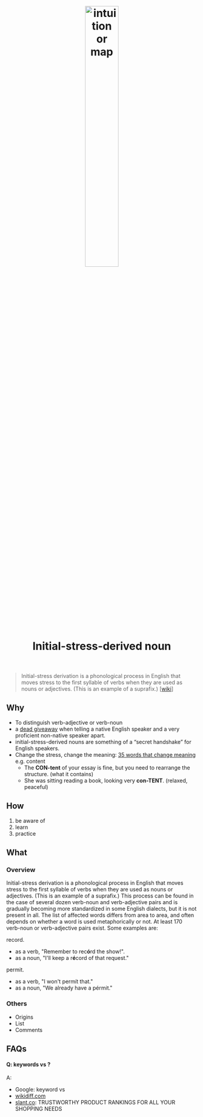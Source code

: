 <h1 align="center">
<br>
	<a href="https://www.wikiwand.com/en/Initial-stress-derived_noun#/External_links">
  <img src="https://i.imgur.com/Ntg6Qou.jpg" alt="intuition or map" width=42%">
  </a>
  <br><br>
Initial-stress-derived noun   <br><br>
</h1>

> Initial-stress derivation is a phonological process in English that moves stress to the first syllable of verbs when they are used as nouns or adjectives. (This is an example of a suprafix.) [[wiki](https://www.wikiwand.com/en/Initial-stress-derived_noun)]

## Why 

* To distinguish verb-adjective or verb-noun
* a [dead giveaway](https://www.languagetrainers.com/blog/2012/10/04/initial-stress-derived-nouns-and-why-theyre-important/) when telling a native English speaker and a very proficient non-native speaker apart. 
* initial-stress-derived nouns are something of a “secret handshake” for English speakers.
* Change the stress, change the meaning: [35 words that change meaning](https://www.engvid.com/english-resource/35-words-stress-changes-meaning/) e.g. content
	* The **CON-tent** of your essay is fine, but you need to rearrange the structure. (what it contains)
	* She was sitting reading a book, looking very **con-TENT**. (relaxed, peaceful)

 

## How

1. be aware of 
1. learn
1. practice

## What 

### Overview

Initial-stress derivation is a phonological process in English that moves stress to the first syllable of verbs when they are used as nouns or adjectives. (This is an example of a suprafix.) This process can be found in the case of several dozen verb-noun and verb-adjective pairs and is gradually becoming more standardized in some English dialects, but it is not present in all. The list of affected words differs from area to area, and often depends on whether a word is used metaphorically or not. At least 170 verb-noun or verb-adjective pairs exist. Some examples are:

record.

* as a verb, "Remember to rec**ó**rd the show!".
* as a noun, "I'll keep a r**é**cord of that request."

permit.

* as a verb, "I won't permít that."
* as a noun, "We already have a pérmit."

### Others

* Origins
* List
* Comments


## FAQs

#### Q: keywords vs ?

A: 

* Google: keyword vs 
* [wikidiff.com](https://wikidiff.com/)
* [slant.co](https://www.slant.co/): TRUSTWORTHY PRODUCT RANKINGS FOR ALL YOUR SHOPPING NEEDS



